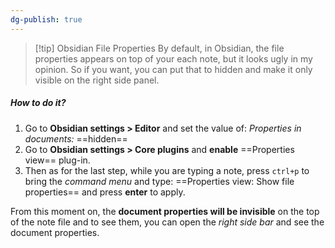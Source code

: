```yaml
---
dg-publish: true
---
```

> [!tip] Obsidian File Properties
> By default, in Obsidian, the file properties appears on top of your each note, but it looks ugly in my opinion. So if you want, you can put that to hidden and make it only visible on the right side panel.

##### How to do it?
1. Go to **Obsidian settings > Editor** and set the value of:
	*Properties in documents:* ==hidden==
2. Go to **Obsidian settings > Core plugins** and **enable** ==Properties view== plug-in. 
3. Then as for the last step, while you are typing a note, press `ctrl+p` to bring the *command menu* and type: ==Properties view: Show file properties== and press **enter** to apply.

From this moment on, the **document properties will be invisible** on the top of the note file and to see them, you can open the *right side bar* and see the document properties.
